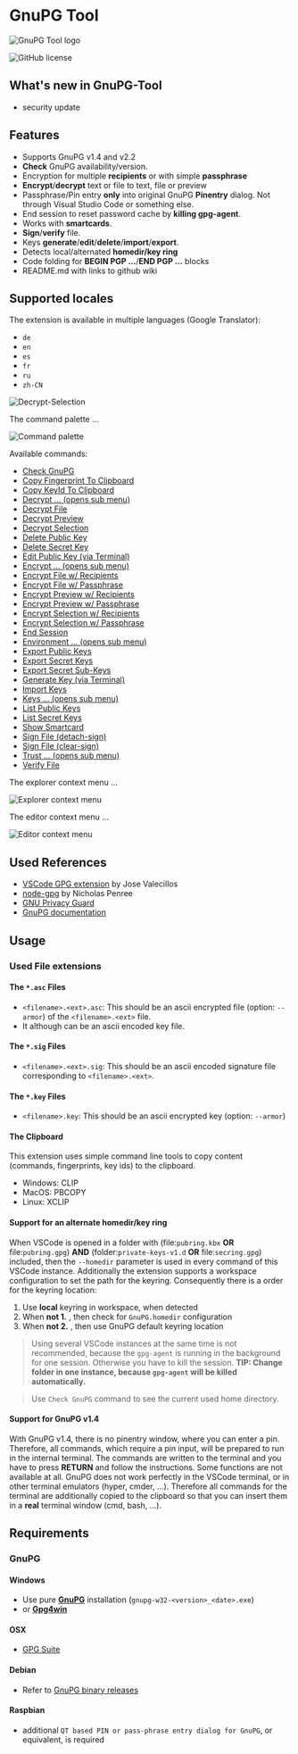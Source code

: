 # GnuPG Tool

![GnuPG Tool logo](https://raw.githubusercontent.com/heilingbrunner/vscode-gnupg-tool/master/images/vscode-gnupg-tool-logo.png)

![GitHub license](https://img.shields.io/badge/license-MIT-blue.svg)

## What's new in GnuPG-Tool

- security update

## Features

- Supports GnuPG v1.4 and v2.2
- __Check__ GnuPG availability/version.
- Encryption for multiple __recipients__ or with simple __passphrase__
- __Encrypt__/__decrypt__ text or file to text, file or preview
- Passphrase/Pin entry __only__ into original GnuPG __Pinentry__ dialog. Not through Visual Studio Code or something else.
- End session to reset password cache by __killing gpg-agent__.
- Works with __smartcards__.
- __Sign__/__verify__ file.
- Keys __generate__/__edit__/__delete__/__import__/__export__.
- Detects local/alternated __homedir/key ring__
- Code folding for __BEGIN PGP ...__/__END PGP ...__ blocks
- README.md with links to github wiki

## Supported locales

The extension is available in multiple languages (Google Translator):

- `de`
- `en`
- `es`
- `fr`
- `ru`
- `zh-CN`

![Decrypt-Selection](https://raw.githubusercontent.com/heilingbrunner/vscode-gnupg-tool/master/images/decryptselection.gif)

The command palette ...

![Command palette](https://raw.githubusercontent.com/heilingbrunner/vscode-gnupg-tool/master/images/command-palette.png)

Available commands:

- [Check GnuPG](https://github.com/heilingbrunner/vscode-gnupg-tool/wiki/Check-GnuPG)
- [Copy Fingerprint To Clipboard](https://github.com/heilingbrunner/vscode-gnupg-tool/wiki/Copy-Fingerprint-To-Clipboard)
- [Copy KeyId To Clipboard](https://github.com/heilingbrunner/vscode-gnupg-tool/wiki/Copy-KeyId-To-Clipboard)
- [Decrypt ... (opens sub menu)](https://github.com/heilingbrunner/vscode-gnupg-tool/wiki/Decrypt-...-(opens-sub-menu))
- [Decrypt File](https://github.com/heilingbrunner/vscode-gnupg-tool/wiki/Decrypt-File)
- [Decrypt Preview](https://github.com/heilingbrunner/vscode-gnupg-tool/wiki/Decrypt-Preview)
- [Decrypt Selection](https://github.com/heilingbrunner/vscode-gnupg-tool/wiki/Decrypt-Selection)
- [Delete Public Key](https://github.com/heilingbrunner/vscode-gnupg-tool/wiki/Delete-Public-Key)
- [Delete Secret Key](https://github.com/heilingbrunner/vscode-gnupg-tool/wiki/Delete-Secret-Key)
- [Edit Public Key (via Terminal)](https://github.com/heilingbrunner/vscode-gnupg-tool/wiki/Edit-Public-Key-(via-Terminal))
- [Encrypt ... (opens sub menu)](https://github.com/heilingbrunner/vscode-gnupg-tool/wiki/Encrypt-...-(opens-sub-menu))
- [Encrypt File w/ Recipients](https://github.com/heilingbrunner/vscode-gnupg-tool/wiki/Encrypt-File-w--Recipients)
- [Encrypt File w/ Passphrase](https://github.com/heilingbrunner/vscode-gnupg-tool/wiki/Encrypt-File-w--Passphrase)
- [Encrypt Preview w/ Recipients](https://github.com/heilingbrunner/vscode-gnupg-tool/wiki/Encrypt-Preview-w--Recipients)
- [Encrypt Preview w/ Passphrase](https://github.com/heilingbrunner/vscode-gnupg-tool/wiki/Encrypt-Preview-w--Passphrase)
- [Encrypt Selection w/ Recipients](https://github.com/heilingbrunner/vscode-gnupg-tool/wiki/Encrypt-Selection-w--Recipients)
- [Encrypt Selection w/ Passphrase](https://github.com/heilingbrunner/vscode-gnupg-tool/wiki/Encrypt-Selection-w--Passphrase)
- [End Session](https://github.com/heilingbrunner/vscode-gnupg-tool/wiki/End-Session)
- [Environment ... (opens sub menu)](https://github.com/heilingbrunner/vscode-gnupg-tool/wiki/Environment-...-(opens-sub-menu))
- [Export Public Keys](https://github.com/heilingbrunner/vscode-gnupg-tool/wiki/Export-Public-Keys)
- [Export Secret Keys](https://github.com/heilingbrunner/vscode-gnupg-tool/wiki/Export-Secret-Keys)
- [Export Secret Sub-Keys](https://github.com/heilingbrunner/vscode-gnupg-tool/wiki/Export-Secret-Sub-Keys)
- [Generate Key (via Terminal)](https://github.com/heilingbrunner/vscode-gnupg-tool/wiki/Generate-Key-(via-Terminal))
- [Import Keys](https://github.com/heilingbrunner/vscode-gnupg-tool/wiki/Import-Keys)
- [Keys ... (opens sub menu)](https://github.com/heilingbrunner/vscode-gnupg-tool/wiki/Keys-...-(opens-sub-menu))
- [List Public Keys](https://github.com/heilingbrunner/vscode-gnupg-tool/wiki/List-Public-Keys)
- [List Secret Keys](https://github.com/heilingbrunner/vscode-gnupg-tool/wiki/List-Secret-Keys)
- [Show Smartcard](https://github.com/heilingbrunner/vscode-gnupg-tool/wiki/Show-Smartcard)
- [Sign File (detach-sign)](https://github.com/heilingbrunner/vscode-gnupg-tool/wiki/Sign-File-(detach-sign))
- [Sign File (clear-sign)](https://github.com/heilingbrunner/vscode-gnupg-tool/wiki/Sign-File-(clear-sign))
- [Trust ... (opens sub menu)](https://github.com/heilingbrunner/vscode-gnupg-tool/wiki/Trust-...-(opens-sub-menu))
- [Verify File](https://github.com/heilingbrunner/vscode-gnupg-tool/wiki/Verify-File)

The explorer context menu ...

![Explorer context menu](https://raw.githubusercontent.com/heilingbrunner/vscode-gnupg-tool/master/images/explorer-context-menu.png)

The editor context menu ...

![Editor context menu](https://raw.githubusercontent.com/heilingbrunner/vscode-gnupg-tool/master/images/editor-context-menu.png)

## Used References

- [VSCode GPG extension](https://marketplace.visualstudio.com/items?itemName=jvalecillos.gpg) by Jose Valecillos
- [node-gpg](https://github.com/drudge/node-gpg) by Nicholas Penree
- [GNU Privacy Guard](https://en.wikipedia.org/wiki/GNU_Privacy_Guard)
- [GnuPG documentation](https://www.gnupg.org/documentation/manuals/gnupg/index.html#SEC_Contents) 

## Usage

### Used File extensions

#### The `*.asc` Files

- `<filename>.<ext>.asc`: This should be an ascii encrypted file (option: `--armor`) of the `<filename>.<ext>` file.
- It although can be an ascii encoded key file.

#### The `*.sig` Files

- `<filename>.<ext>.sig`: This should be an ascii encoded signature file corresponding to `<filename>.<ext>`.

#### The `*.key` Files

- `<filename>.key`: This should be an ascii encrypted key (option: `--armor`)

#### The Clipboard

This extension uses simple command line tools to copy content (commands, fingerprints, key ids) to the clipboard.

- Windows: CLIP
- MacOS: PBCOPY
- Linux: XCLIP

#### Support for an alternate homedir/key ring

When VSCode is opened in a folder with (file:`pubring.kbx` __OR__ file:`pubring.gpg`) __AND__ (folder:`private-keys-v1.d` __OR__ file:`secring.gpg`) included, then the `--homedir` parameter is used in every command of this VSCode instance.
Additionally the extension supports a workspace configuration to set the path for the keyring. Consequently there is a order for the keyring location:

1. Use __local__ keyring in workspace, when detected
2. When __not 1.__ , then check for `GnuPG.homedir` configuration
3. When __not 2.__ , then use GnuPG default keyring location

> Using several VSCode instances at the same time is not recommended, because the `gpg-agent` is running in the background for one session. Otherwise you have to kill the session. __TIP: Change folder in one instance, because `gpg-agent` will be killed automatically.__

> Use `Check GnuPG` command to see the current used home directory.

#### Support for GnuPG v1.4

With GnuPG v1.4, there is no pinentry window, where you can enter a pin. Therefore, all commands, which require a pin input, will be prepared to run in the internal terminal. The commands are written to the terminal and you have to press __RETURN__ and follow the instructions. Some functions are not available at all.
GnuPG does not work perfectly in the VSCode terminal, or in other terminal emulators (hyper, cmder, ...). Therefore all commands for the terminal are additionally copied to the clipboard so that you can insert them in a __real__ terminal window (cmd, bash, ...).

## Requirements

### GnuPG

#### Windows

- Use pure [__GnuPG__](https://www.gnupg.org/ftp/gcrypt/binary/) installation (`gnupg-w32-<version>_<date>.exe`)
- or [__Gpg4win__](https://www.gpg4win.de/)

#### OSX

- [GPG Suite](https://gpgtools.org/)

#### Debian

- Refer to [GnuPG binary releases](https://gnupg.org/download/)

#### Raspbian

- additional `QT based PIN or pass-phrase entry dialog for GnuPG`, or equivalent, is required
